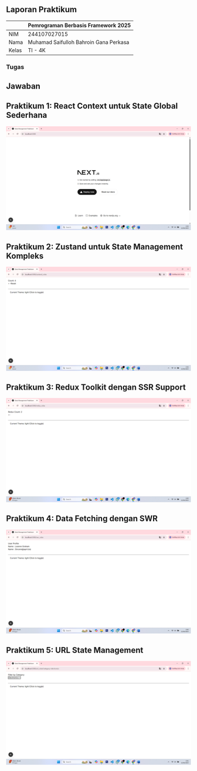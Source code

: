 ## Laporan Praktikum

|  | Pemrograman Berbasis Framework 2025 |
|--|--|
| NIM |  244107027015|
| Nama |  Muhamad Saifulloh Bahroin Gana Perkasa |
| Kelas | TI - 4K |

### Tugas

## Jawaban

## Praktikum 1: React Context untuk State Global Sederhana
![Screenshot](assets/utama.png)

## Praktikum 2: Zustand untuk State Management Kompleks
![Screenshot](assets/zutan.png)

## Praktikum 3: Redux Toolkit dengan SSR Support
![Screenshot](assets/redux.png)

## Praktikum 4: Data Fetching dengan SWR
![Screenshot](assets/swr.png)

## Praktikum 5: URL State Management
![Screenshot](assets/url.png)
